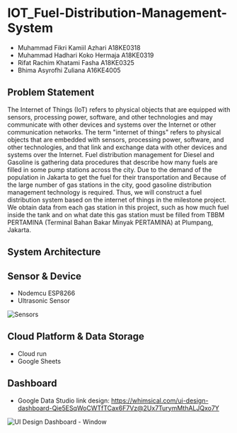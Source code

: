 # IOT_Fuel-Distribution-Management-System
- Muhammad Fikri Kamiil Azhari	A18KE0318
- Muhammad Hadhari Koko Hermaja	A18KE0319
- Rifat Rachim Khatami Fasha	A18KE0325
- Bhima Asyrofhi Zuliana        A16KE4005

## Problem Statement
The Internet of Things (IoT) refers to physical objects that are equipped with sensors, processing power, software, and other technologies and may communicate with other devices and systems over the Internet or other communication networks. The term "internet of things" refers to physical objects that are embedded with sensors, processing power, software, and other technologies, and that link and exchange data with other devices and systems over the Internet.
Fuel distribution management for Diesel and Gasoline is gathering data procedures that describe how many fuels are filled in some pump stations across the city. Due to the demand of the population in Jakarta to get the fuel for their transportation and Because of the large number of gas stations in the city, good gasoline distribution management technology is required. Thus, we will construct a fuel distribution system based on the internet of things in the milestone project. We obtain data from each gas station in this project, such as how much fuel inside the tank and on what date this gas station must be filled from TBBM PERTAMINA (Terminal Bahan Bakar Minyak PERTAMINA) at Plumpang, Jakarta.

## System Architecture


## Sensor & Device
- Nodemcu ESP8266
- Ultrasonic Sensor

![Sensors](https://github.com/hadhari/IOT_Fuel-Distribution-Management-System/blob/5cec14d1260aa819db55c977d8622fbc686b5b4c/Sensor.png)


## Cloud Platform & Data Storage
- Cloud run
- Google Sheets


## Dashboard
- Google Data Studio
link design: https://whimsical.com/ui-design-dashboard-Qie5ESqWoCWTfTCax6F7Vz@2Ux7TurymMthALJQxo7Y 

![UI Design Dashboard - Window](https://github.com/hadhari/IOT_Fuel-Distribution-Management-System/blob/6874c8e42c35eec90e9df73a13b9d8563af161c1/UI%20Design%20Dashboard%20-%20Window.png)
